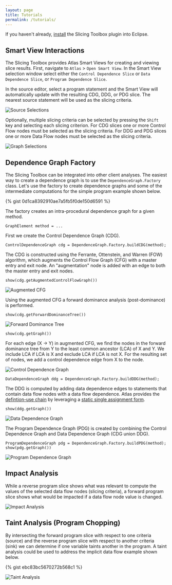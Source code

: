```yaml
---
layout: page
title: Tutorials
permalink: /tutorials/
---
```


If you haven't already, [install](/slicing-toolbox/install) the Slicing Toolbox plugin into Eclipse.

## Smart View Interactions

The Slicing Toolbox provides Atlas Smart Views for creating and viewing slice results. First, navigate to `Atlas` &gt; `Open Smart View`.  In the Smart View selection window select either the `Control Dependence Slice` or `Data Dependence Slice`, or `Program Dependence Slice`.

In the source editor, select a program statement and the Smart View will automatically update with the resulting CDG, DDG, or PDG slice. The nearest source statement will be used as the slicing criteria.

![Source Selections](../images/source-selections.png)

Optionally, multiple slicing criteria can be selected by pressing the `Shift` key and selecting each slicing criterion. For CDG slices one or more Control Flow nodes must be selected as the slicing criteria. For DDG and PDG slices one or more Data Flow nodes must be selected as the slicing criteria.

![Graph Selections](../images/graph-selections.png)

## Dependence Graph Factory

The Slicing Toolbox can be integrated into other client analyses. The easiest way to create a dependence graph is to use the `DependenceGraph.Factory` class. Let's use the factory to create dependence graphs and some of the intermediate computations for the simple program example shown below.

{% gist 0d1ca8392910ae7a5fb5f0de150d6591 %}

The factory creates an intra-procedural dependence graph for a given method.

	GraphElement method = ...

First we create the Control Dependence Graph (CDG).

	ControlDependenceGraph cdg = DependenceGraph.Factory.buildCDG(method);

The CDG is constructed using the Ferrante, Ottenstein, and Warren (FOW) algorithm, which augments the Control Flow Graph (CFG) with a master entry and exit node. An "augmentation" node is added with an edge to both the master entry and exit nodes.

	show(cdg.getAugmentedControlFlowGraph())

![Augmented CFG](../images/augmented-cfg.png)

 Using the augmented CFG a forward dominance analysis (post-dominance) is performed.
 
	show(cdg.getForwardDominanceTree())

![Forward Dominance Tree](../images/fdt.png)

	show(cdg.getGraph())

For each edge (X -&gt; Y) in augmented CFG, we find the nodes in the forward dominance tree from Y to the least common ancestor (LCA) of X and Y. We include LCA if LCA is X and exclude LCA if LCA is not X. For the resulting set of nodes, we add a control dependence edge from X to the node.

![Control Dependence Graph](../images/cdg.png)

	DataDependenceGraph ddg = DependenceGraph.Factory.buildDDG(method);

The DDG is computed by adding data dependence edges to statements that contain data flow nodes with a data flow dependence. Atlas provides the [defintion-use chain](https://en.wikipedia.org/wiki/Use-define_chain) by leveraging a [static single assignment form](https://en.wikipedia.org/wiki/Static_single_assignment_form). 

	show(ddg.getGraph())

![Data Dependence Graph](../images/ddg.png)

The Program Dependence Graph (PDG) is created by combining the Control Dependence Graph and Data Dependence Graph (CDG union DDG).

	ProgramDependenceGraph pdg = DependenceGraph.Factory.buildPDG(method);
	show(pdg.getGraph())

![Program Dependence Graph](../images/pdg.png)

## Impact Analysis

While a reverse program slice shows what was relevant to compute the values of the selected data flow nodes (slicing criteria), a forward program slice shows what would be impacted if a data flow node value is changed.

![Impact Analysis](../images/impact-analysis.png)

## Taint Analysis (Program Chopping)

By intersecting the forward program slice with respect to one criteria (source) and the reverse program slice with respect to another criteria (sink) we can determine if one variable taints another in the program. A taint analysis could be used to address the implicit data flow example shown below.

{% gist ebc83bc5670272b568c1 %}

![Taint Analysis](../images/taint-analysis.png)
